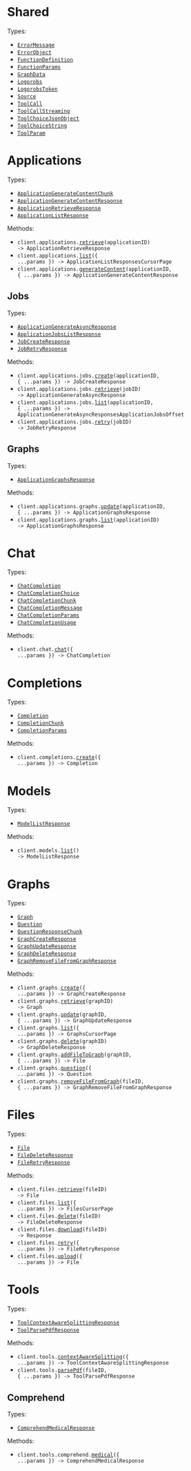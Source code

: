 # Shared

Types:

- <code><a href="./src/resources/shared.ts">ErrorMessage</a></code>
- <code><a href="./src/resources/shared.ts">ErrorObject</a></code>
- <code><a href="./src/resources/shared.ts">FunctionDefinition</a></code>
- <code><a href="./src/resources/shared.ts">FunctionParams</a></code>
- <code><a href="./src/resources/shared.ts">GraphData</a></code>
- <code><a href="./src/resources/shared.ts">Logprobs</a></code>
- <code><a href="./src/resources/shared.ts">LogprobsToken</a></code>
- <code><a href="./src/resources/shared.ts">Source</a></code>
- <code><a href="./src/resources/shared.ts">ToolCall</a></code>
- <code><a href="./src/resources/shared.ts">ToolCallStreaming</a></code>
- <code><a href="./src/resources/shared.ts">ToolChoiceJsonObject</a></code>
- <code><a href="./src/resources/shared.ts">ToolChoiceString</a></code>
- <code><a href="./src/resources/shared.ts">ToolParam</a></code>

# Applications

Types:

- <code><a href="./src/resources/applications/applications.ts">ApplicationGenerateContentChunk</a></code>
- <code><a href="./src/resources/applications/applications.ts">ApplicationGenerateContentResponse</a></code>
- <code><a href="./src/resources/applications/applications.ts">ApplicationRetrieveResponse</a></code>
- <code><a href="./src/resources/applications/applications.ts">ApplicationListResponse</a></code>

Methods:

- <code title="get /v1/applications/{application_id}">client.applications.<a href="./src/resources/applications/applications.ts">retrieve</a>(applicationID) -> ApplicationRetrieveResponse</code>
- <code title="get /v1/applications">client.applications.<a href="./src/resources/applications/applications.ts">list</a>({ ...params }) -> ApplicationListResponsesCursorPage</code>
- <code title="post /v1/applications/{application_id}">client.applications.<a href="./src/resources/applications/applications.ts">generateContent</a>(applicationID, { ...params }) -> ApplicationGenerateContentResponse</code>

## Jobs

Types:

- <code><a href="./src/resources/applications/jobs.ts">ApplicationGenerateAsyncResponse</a></code>
- <code><a href="./src/resources/applications/jobs.ts">ApplicationJobsListResponse</a></code>
- <code><a href="./src/resources/applications/jobs.ts">JobCreateResponse</a></code>
- <code><a href="./src/resources/applications/jobs.ts">JobRetryResponse</a></code>

Methods:

- <code title="post /v1/applications/{application_id}/jobs">client.applications.jobs.<a href="./src/resources/applications/jobs.ts">create</a>(applicationID, { ...params }) -> JobCreateResponse</code>
- <code title="get /v1/applications/jobs/{job_id}">client.applications.jobs.<a href="./src/resources/applications/jobs.ts">retrieve</a>(jobID) -> ApplicationGenerateAsyncResponse</code>
- <code title="get /v1/applications/{application_id}/jobs">client.applications.jobs.<a href="./src/resources/applications/jobs.ts">list</a>(applicationID, { ...params }) -> ApplicationGenerateAsyncResponsesApplicationJobsOffset</code>
- <code title="post /v1/applications/jobs/{job_id}/retry">client.applications.jobs.<a href="./src/resources/applications/jobs.ts">retry</a>(jobID) -> JobRetryResponse</code>

## Graphs

Types:

- <code><a href="./src/resources/applications/graphs.ts">ApplicationGraphsResponse</a></code>

Methods:

- <code title="put /v1/applications/{application_id}/graphs">client.applications.graphs.<a href="./src/resources/applications/graphs.ts">update</a>(applicationID, { ...params }) -> ApplicationGraphsResponse</code>
- <code title="get /v1/applications/{application_id}/graphs">client.applications.graphs.<a href="./src/resources/applications/graphs.ts">list</a>(applicationID) -> ApplicationGraphsResponse</code>

# Chat

Types:

- <code><a href="./src/resources/chat.ts">ChatCompletion</a></code>
- <code><a href="./src/resources/chat.ts">ChatCompletionChoice</a></code>
- <code><a href="./src/resources/chat.ts">ChatCompletionChunk</a></code>
- <code><a href="./src/resources/chat.ts">ChatCompletionMessage</a></code>
- <code><a href="./src/resources/chat.ts">ChatCompletionParams</a></code>
- <code><a href="./src/resources/chat.ts">ChatCompletionUsage</a></code>

Methods:

- <code title="post /v1/chat">client.chat.<a href="./src/resources/chat.ts">chat</a>({ ...params }) -> ChatCompletion</code>

# Completions

Types:

- <code><a href="./src/resources/completions.ts">Completion</a></code>
- <code><a href="./src/resources/completions.ts">CompletionChunk</a></code>
- <code><a href="./src/resources/completions.ts">CompletionParams</a></code>

Methods:

- <code title="post /v1/completions">client.completions.<a href="./src/resources/completions.ts">create</a>({ ...params }) -> Completion</code>

# Models

Types:

- <code><a href="./src/resources/models.ts">ModelListResponse</a></code>

Methods:

- <code title="get /v1/models">client.models.<a href="./src/resources/models.ts">list</a>() -> ModelListResponse</code>

# Graphs

Types:

- <code><a href="./src/resources/graphs.ts">Graph</a></code>
- <code><a href="./src/resources/graphs.ts">Question</a></code>
- <code><a href="./src/resources/graphs.ts">QuestionResponseChunk</a></code>
- <code><a href="./src/resources/graphs.ts">GraphCreateResponse</a></code>
- <code><a href="./src/resources/graphs.ts">GraphUpdateResponse</a></code>
- <code><a href="./src/resources/graphs.ts">GraphDeleteResponse</a></code>
- <code><a href="./src/resources/graphs.ts">GraphRemoveFileFromGraphResponse</a></code>

Methods:

- <code title="post /v1/graphs">client.graphs.<a href="./src/resources/graphs.ts">create</a>({ ...params }) -> GraphCreateResponse</code>
- <code title="get /v1/graphs/{graph_id}">client.graphs.<a href="./src/resources/graphs.ts">retrieve</a>(graphID) -> Graph</code>
- <code title="put /v1/graphs/{graph_id}">client.graphs.<a href="./src/resources/graphs.ts">update</a>(graphID, { ...params }) -> GraphUpdateResponse</code>
- <code title="get /v1/graphs">client.graphs.<a href="./src/resources/graphs.ts">list</a>({ ...params }) -> GraphsCursorPage</code>
- <code title="delete /v1/graphs/{graph_id}">client.graphs.<a href="./src/resources/graphs.ts">delete</a>(graphID) -> GraphDeleteResponse</code>
- <code title="post /v1/graphs/{graph_id}/file">client.graphs.<a href="./src/resources/graphs.ts">addFileToGraph</a>(graphID, { ...params }) -> File</code>
- <code title="post /v1/graphs/question">client.graphs.<a href="./src/resources/graphs.ts">question</a>({ ...params }) -> Question</code>
- <code title="delete /v1/graphs/{graph_id}/file/{file_id}">client.graphs.<a href="./src/resources/graphs.ts">removeFileFromGraph</a>(fileID, { ...params }) -> GraphRemoveFileFromGraphResponse</code>

# Files

Types:

- <code><a href="./src/resources/files.ts">File</a></code>
- <code><a href="./src/resources/files.ts">FileDeleteResponse</a></code>
- <code><a href="./src/resources/files.ts">FileRetryResponse</a></code>

Methods:

- <code title="get /v1/files/{file_id}">client.files.<a href="./src/resources/files.ts">retrieve</a>(fileID) -> File</code>
- <code title="get /v1/files">client.files.<a href="./src/resources/files.ts">list</a>({ ...params }) -> FilesCursorPage</code>
- <code title="delete /v1/files/{file_id}">client.files.<a href="./src/resources/files.ts">delete</a>(fileID) -> FileDeleteResponse</code>
- <code title="get /v1/files/{file_id}/download">client.files.<a href="./src/resources/files.ts">download</a>(fileID) -> Response</code>
- <code title="post /v1/files/retry">client.files.<a href="./src/resources/files.ts">retry</a>({ ...params }) -> FileRetryResponse</code>
- <code title="post /v1/files">client.files.<a href="./src/resources/files.ts">upload</a>({ ...params }) -> File</code>

# Tools

Types:

- <code><a href="./src/resources/tools/tools.ts">ToolContextAwareSplittingResponse</a></code>
- <code><a href="./src/resources/tools/tools.ts">ToolParsePdfResponse</a></code>

Methods:

- <code title="post /v1/tools/context-aware-splitting">client.tools.<a href="./src/resources/tools/tools.ts">contextAwareSplitting</a>({ ...params }) -> ToolContextAwareSplittingResponse</code>
- <code title="post /v1/tools/pdf-parser/{file_id}">client.tools.<a href="./src/resources/tools/tools.ts">parsePdf</a>(fileID, { ...params }) -> ToolParsePdfResponse</code>

## Comprehend

Types:

- <code><a href="./src/resources/tools/comprehend.ts">ComprehendMedicalResponse</a></code>

Methods:

- <code title="post /v1/tools/comprehend/medical">client.tools.comprehend.<a href="./src/resources/tools/comprehend.ts">medical</a>({ ...params }) -> ComprehendMedicalResponse</code>
